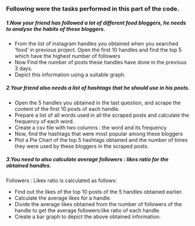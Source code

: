 
### Following were the tasks performed in this part of the code.
##### 1.Now your friend has followed a lot of different food bloggers, he needs to analyse the habits of these bloggers.  
  - From the list of instagram handles you obtained when you searched ‘food’ in previous project. Open the first 10 handles and find the top 5 which have the highest number of followers
  - Now Find the number of posts these handles have done in the previous 3 days.
  - Depict this information using a suitable graph.
##### 2.Your friend also needs a list of hashtags that he should use in his posts.
  - Open the 5 handles you obtained in the last question, and scrape the content of the first 10 posts of each handle.
  - Prepare a list of all words used in all the scraped posts and calculate the frequency of each word.
  - Create a csv file with two columns : the word and its frequency
  - Now, find the hashtags that were most popular among these bloggers
  - Plot a Pie Chart of the top 5 hashtags obtained and the number of times they were used by these bloggers in the scraped posts.
##### 3.You need to also calculate average followers : likes ratio for the obtained handles.
Followers : Likes ratio is calculated as follows:
  - Find out the likes of the top 10 posts of the 5 handles obtained earlier.
  - Calculate the average likes for a handle.
  - Divide the average likes obtained from the number of followers of the handle to get the average followers:like ratio of each handle.
  - Create a bar graph to depict the above obtained information.
